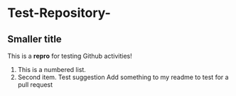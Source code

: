 # Test-Repository-
## Smaller title
This is a **repro** for testing Github activities!

1. This is a numbered list.
2. Second item. 
Test suggestion
Add something to my readme to test for a pull request
